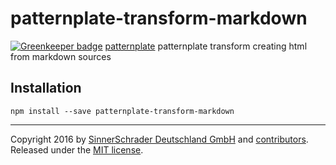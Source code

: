 # patternplate-transform-markdown

[![Greenkeeper badge](https://badges.greenkeeper.io/sinnerschrader/patternplate-transform-markdown.svg)](https://greenkeeper.io/)
[patternplate](/sinnerschrader/patternplate) patternplate transform creating html from markdown sources

## Installation
```shell
npm install --save patternplate-transform-markdown
```

---
Copyright 2016 by [SinnerSchrader Deutschland GmbH](https://github.com/sinnerschrader) and [contributors](./graphs/contributors). Released under the [MIT license]('./license.md').
